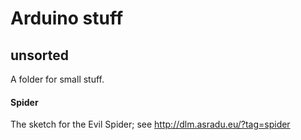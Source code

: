 # Arduino stuff

## unsorted

A folder for small stuff.

#### Spider
The sketch for the Evil Spider; see http://dlm.asradu.eu/?tag=spider


